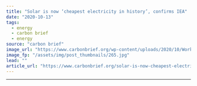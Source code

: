```yaml
---
title: "Solar is now ‘cheapest electricity in history’, confirms IEA"
date: "2020-10-13"
tags: 
  - energy
  - carbon brief
  - energy
source: "carbon brief"
image_url: "https://www.carbonbrief.org/wp-content/uploads/2020/10/Workers-clean-photovoltaic-panels-inside-a-solar-power-plant-in-Gujarat-India-107x71.jpg"
image_fp: "/assets/img/post_thumbnails/265.jpg"
lead: ""
article_url: "https://www.carbonbrief.org/solar-is-now-cheapest-electricity-in-history-confirms-iea"
---
```


---
